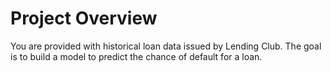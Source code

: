 # Project Overview

You are provided with historical loan data issued by Lending Club. The goal is to build a model to predict the chance of default for a loan.